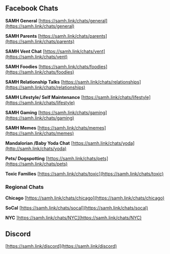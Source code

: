 ## Facebook Chats

**SAMH General**
[https://samh.link/chats/general](https://samh.link/chats/general)

**SAMH Parents**
[https://samh.link/chats/parents](https://samh.link/chats/parents)

**SAMH Vent Chat**
[https://samh.link/chats/vent](https://samh.link/chats/vent)

**SAMH Foodies**
[https://samh.link/chats/foodies](https://samh.link/chats/foodies)

**SAMH Relationship Talks**
[https://samh.link/chats/relationships](https://samh.link/chats/relationships)

**SAMH Lifestyle/ Self Maintenance**
[https://samh.link/chats/lifestyle](https://samh.link/chats/lifestyle)

**SAMH Gaming**
[https://samh.link/chats/gaming](https://samh.link/chats/gaming)

**SAMH Memes**
[https://samh.link/chats/memes](https://samh.link/chats/memes)

**Mandalorian /Baby Yoda Chat**
[https://samh.link/chats/yoda](http://samh.link/chats/yoda)

**Pets/ Dogspotting**
[https://samh.link/chats/pets](https://samh.link/chats/pets)

**Toxic Families**
[https://samh.link/chats/toxic](https://samh.link/chats/toxic)

### Regional Chats

**Chicago**
[https://samh.link/chats/chicago](https://samh.link/chats/chicago)

**SoCal**
[https://samh.link/chats/socal](https://samh.link/chats/socal)

**NYC**
]https://samh.link/chats/NYC](https://samh.link/chats/NYC)

## Discord
[https://samh.link/discord](https://samh.link/discord)
